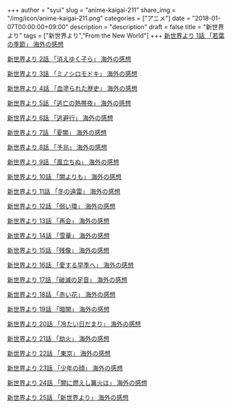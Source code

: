 +++
author = "syui"
slug = "anime-kaigai-211"
share_img = "/img/icon/anime-kaigai-211.png"
categories = ["アニメ"]
date = "2018-01-07T00:00:00+09:00"
description = "description"
draft = false
title = "新世界より"
tags = ["新世界より","From the New World"]
+++
<a href="http://blog.livedoor.jp/kaigai_no/archives/18166335.html" rel="nofollow" target="_blank" title="新世界より 1話 「若葉の季節」 海外の感想">新世界より 1話 「若葉の季節」 海外の感想</a>

<a href="http://blog.livedoor.jp/kaigai_no/archives/18437639.html" rel="nofollow" target="_blank" title="新世界より 2話 「消えゆく子ら」 海外の感想">新世界より 2話 「消えゆく子ら」 海外の感想</a>

<a href="http://blog.livedoor.jp/kaigai_no/archives/18719846.html" rel="nofollow" target="_blank" title="新世界より 3話 「ミノシロモドキ」 海外の感想">新世界より 3話 「ミノシロモドキ」 海外の感想</a>

<a href="http://blog.livedoor.jp/kaigai_no/archives/18979982.html" rel="nofollow" target="_blank" title="新世界より 4話 「血塗られた歴史」 海外の感想">新世界より 4話 「血塗られた歴史」 海外の感想</a>

<a href="http://blog.livedoor.jp/kaigai_no/archives/19295803.html" rel="nofollow" target="_blank" title="新世界より 5話 「逃亡の熱帯夜」 海外の感想">新世界より 5話 「逃亡の熱帯夜」 海外の感想</a>

<a href="http://blog.livedoor.jp/kaigai_no/archives/19585925.html" rel="nofollow" target="_blank" title="新世界より 6話 「逃避行」 海外の感想">新世界より 6話 「逃避行」 海外の感想</a>

<a href="http://blog.livedoor.jp/kaigai_no/archives/19867912.html" rel="nofollow" target="_blank" title="新世界より 7話 「夏闇」 海外の感想">新世界より 7話 「夏闇」 海外の感想</a>

<a href="http://blog.livedoor.jp/kaigai_no/archives/20138353.html" rel="nofollow" target="_blank" title="新世界より 8話 「予兆」 海外の感想">新世界より 8話 「予兆」 海外の感想</a>

<a href="http://blog.livedoor.jp/kaigai_no/archives/20378559.html" rel="nofollow" target="_blank" title="新世界より 9話 「風立ちぬ」 海外の感想">新世界より 9話 「風立ちぬ」 海外の感想</a>

<a href="http://blog.livedoor.jp/kaigai_no/archives/20742869.html" rel="nofollow" target="_blank" title="新世界より 10話 「闇よりも」 海外の感想">新世界より 10話 「闇よりも」 海外の感想</a>

<a href="http://blog.livedoor.jp/kaigai_no/archives/21085532.html" rel="nofollow" target="_blank" title="新世界より 11話 「冬の遠雷」 海外の感想">新世界より 11話 「冬の遠雷」 海外の感想</a>

<a href="http://blog.livedoor.jp/kaigai_no/archives/21410353.html" rel="nofollow" target="_blank" title="新世界より 12話 「弱い環」 海外の感想">新世界より 12話 「弱い環」 海外の感想</a>

<a href="http://blog.livedoor.jp/kaigai_no/archives/21626129.html" rel="nofollow" target="_blank" title="新世界より 13話 「再会」 海外の感想">新世界より 13話 「再会」 海外の感想</a>

<a href="http://blog.livedoor.jp/kaigai_no/archives/22098072.html" rel="nofollow" target="_blank" title="新世界より 14話 「雪華」 海外の感想">新世界より 14話 「雪華」 海外の感想</a>

<a href="http://blog.livedoor.jp/kaigai_no/archives/22601458.html" rel="nofollow" target="_blank" title="新世界より 15話 「残像」 海外の感想">新世界より 15話 「残像」 海外の感想</a>

<a href="http://blog.livedoor.jp/kaigai_no/archives/23014485.html" rel="nofollow" target="_blank" title="新世界より 16話 「愛する早季へ」 海外の感想">新世界より 16話 「愛する早季へ」 海外の感想</a>

<a href="http://blog.livedoor.jp/kaigai_no/archives/23417722.html" rel="nofollow" target="_blank" title="新世界より 17話 「破滅の足音」 海外の感想">新世界より 17話 「破滅の足音」 海外の感想</a>

<a href="http://blog.livedoor.jp/kaigai_no/archives/24005174.html" rel="nofollow" target="_blank" title="新世界より 18話 「赤い花」 海外の感想">新世界より 18話 「赤い花」 海外の感想</a>

<a href="http://blog.livedoor.jp/kaigai_no/archives/24413149.html" rel="nofollow" target="_blank" title="新世界より 19話 「暗闇」 海外の感想">新世界より 19話 「暗闇」 海外の感想</a>

<a href="http://blog.livedoor.jp/kaigai_no/archives/24667980.html" rel="nofollow" target="_blank" title="新世界より 20話 「冷たい日だまり」 海外の感想">新世界より 20話 「冷たい日だまり」 海外の感想</a>

<a href="http://blog.livedoor.jp/kaigai_no/archives/24955922.html" rel="nofollow" target="_blank" title="新世界より 21話 「劫火」 海外の感想">新世界より 21話 「劫火」 海外の感想</a>

<a href="http://blog.livedoor.jp/kaigai_no/archives/25311353.html" rel="nofollow" target="_blank" title="新世界より 22話 「東京」 海外の感想">新世界より 22話 「東京」 海外の感想</a>

<a href="http://blog.livedoor.jp/kaigai_no/archives/25526832.html" rel="nofollow" target="_blank" title="新世界より 23話 「少年の顔」 海外の感想">新世界より 23話 「少年の顔」 海外の感想</a>

<a href="http://blog.livedoor.jp/kaigai_no/archives/25760348.html" rel="nofollow" target="_blank" title="新世界より 24話 「闇に燃えし篝火は」 海外の感想">新世界より 24話 「闇に燃えし篝火は」 海外の感想</a>

<a href="http://blog.livedoor.jp/kaigai_no/archives/26108724.html" rel="nofollow" target="_blank" title="新世界より 25話 「新世界より」 海外の感想">新世界より 25話 「新世界より」 海外の感想</a>
